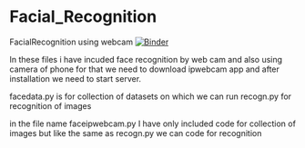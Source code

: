# Facial_Recognition
FacialRecognition using webcam
[![Binder](https://mybinder.org/badge.svg)](https://mybinder.org/v2/gh/adityak2920/Facial_Recognition/master)


In these files i have incuded face recognition by web cam and also using camera of phone for that we need to download ipwebcam app and after installation we need to start server.


facedata.py is for collection of datasets on which we can run recogn.py for recognition of images


in the file name faceipwebcam.py I have only included code for collection of images but like the same as recogn.py we can code for recognition
